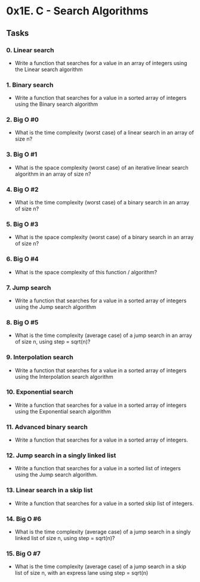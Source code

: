 # 0x1E. C - Search Algorithms

## Tasks
### 0. Linear search
- Write a function that searches for a value in an array of integers using the Linear search algorithm

### 1. Binary search
- Write a function that searches for a value in a sorted array of integers using the Binary search algorithm

### 2. Big O #0
- What is the time complexity (worst case) of a linear search in an array of size n?

### 3. Big O #1
- What is the space complexity (worst case) of an iterative linear search algorithm in an array of size n?

### 4. Big O #2
- What is the time complexity (worst case) of a binary search in an array of size n?

### 5. Big O #3
- What is the space complexity (worst case) of a binary search in an array of size n?

### 6. Big O #4
- What is the space complexity of this function / algorithm?

### 7. Jump search
- Write a function that searches for a value in a sorted array of integers using the Jump search algorithm

### 8. Big O #5
- What is the time complexity (average case) of a jump search in an array of size n, using step = sqrt(n)?

### 9. Interpolation search
- Write a function that searches for a value in a sorted array of integers using the Interpolation search algorithm

### 10. Exponential search
- Write a function that searches for a value in a sorted array of integers using the Exponential search algorithm

### 11. Advanced binary search
- Write a function that searches for a value in a sorted array of integers.

### 12. Jump search in a singly linked list
- Write a function that searches for a value in a sorted list of integers using the Jump search algorithm.

### 13. Linear search in a skip list
- Write a function that searches for a value in a sorted skip list of integers.

### 14. Big O #6
- What is the time complexity (average case) of a jump search in a singly linked list of size n, using step = sqrt(n)?

### 15. Big O #7
- What is the time complexity (average case) of a jump search in a skip list of size n, with an express lane using step = sqrt(n)
